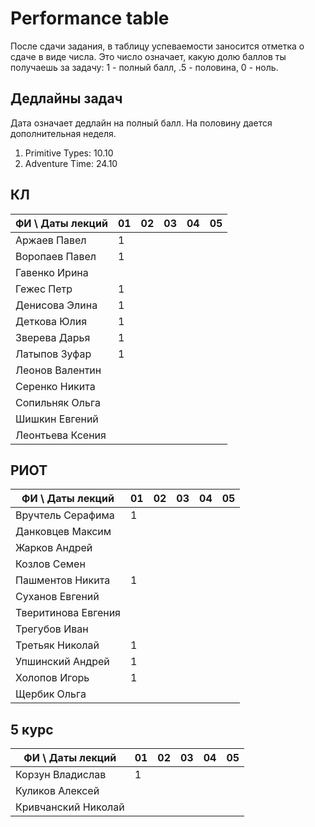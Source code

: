 # Performance table

После сдачи задания, в таблицу успеваемости заносится отметка о сдаче в виде числа. Это число означает, какую долю баллов ты получаешь за задачу: 1 - полный балл, .5 - половина, 0 - ноль.

## Дедлайны задач

Дата означает дедлайн на полный балл. На половину дается дополнительная неделя.

1. Primitive Types: 10.10
1. Adventure Time: 24.10

## КЛ

| ФИ \ Даты лекций| 01 | 02 | 03 | 04 | 05 |
|-----------------|----|----|----|----|----|
| Аржаев Павел    |  1 |    |    |    |    |
| Воропаев Павел  |  1 |    |    |    |    |
| Гавенко Ирина   |    |    |    |    |    |
| Гежес Петр      |  1 |    |    |    |    |
| Денисова Элина  |  1 |    |    |    |    |
| Деткова Юлия    |  1 |    |    |    |    |
| Зверева Дарья   |  1 |    |    |    |    |
| Латыпов Зуфар   |  1 |    |    |    |    |
| Леонов Валентин |    |    |    |    |    |
| Серенко Никита  |    |    |    |    |    |
| Сопильняк Ольга |    |    |    |    |    |
| Шишкин Евгений  |    |    |    |    |    |
| Леонтьева Ксения|    |    |    |    |    |

## РИОТ

| ФИ \ Даты лекций    | 01 | 02 | 03 | 04 | 05 |
|---------------------|----|----|----|----|----|
| Вручтель Серафима   |  1 |    |    |    |    |
| Данковцев Максим    |    |    |    |    |    |
| Жарков Андрей       |    |    |    |    |    |
| Козлов Семен        |    |    |    |    |    |
| Пашментов Никита    |  1 |    |    |    |    |
| Суханов Евгений     |    |    |    |    |    |
| Тверитинова Евгения |    |    |    |    |    |
| Трегубов Иван       |    |    |    |    |    |
| Третьяк Николай     |  1 |    |    |    |    |
| Упшинский Андрей    |  1 |    |    |    |    |
| Холопов Игорь       |  1 |    |    |    |    |
| Щербик Ольга        |    |    |    |    |    |

## 5 курс

| ФИ \ Даты лекций    | 01 | 02 | 03 | 04 | 05 |
|---------------------|----|----|----|----|----|
| Корзун Владислав    |  1 |    |    |    |    |
| Куликов Алексей     |    |    |    |    |    |
| Кривчанский Николай |    |    |    |    |    |
